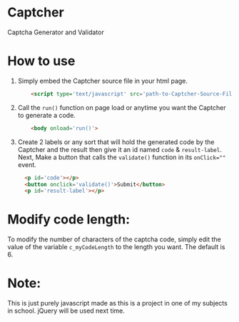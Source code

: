 # Captcher
Captcha Generator and Validator

# How to use
1. Simply embed the Captcher source file in your html page.

    ```html  
        <script type='text/javascript' src='path-to-Captcher-Source-File.js'></script>
    ```
2. Call the ``` run() ``` function on page load or anytime you want the Captcher to generate a code.
    ```html
        <body onload='run()'>
    ```
    
3. Create 2 labels or any sort that will hold the generated code by the Captcher and the result then give it an id named ``` code ``` & ``` result-label ```. Next, Make a button that calls the ```validate()``` function in its ```onClick=""``` event.
      ```html
        <p id='code'></p>
        <button onclick='validate()'>Submit</button>
        <p id='result-label'></p>
      ```

# Modify code length:
To modify the number of characters of the captcha code, simply edit the value of the variable ```c_myCodeLength``` to the length you want. The default is 6.

# Note:
This is just purely javascript made as this is a project in one of my subjects in school. jQuery will be used next time.
